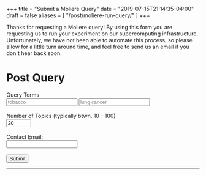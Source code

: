 +++
title = "Submit a Moliere Query"
date = "2019-07-15T21:14:35-04:00"
draft = false
aliases = [
  "/post/moliere-run-query/"
]
+++

Thanks for requesting a Moliere query!
By using this form you are requesting us to run your experiment on our supercomputing infrastructure.
Unfortunately, we have not been able to automate this process, so please allow for a little turn around time, and feel free to send us an email if you don't hear back soon.


<h1> Post Query </h1>

<form action="https://formspree.io/justin@sybrandt.com" 
      method="POST"
      id="query">
Query Terms <br />
<input type="text"
       name="keyword_1"
       id="keyword_1"
       placeholder="tobacco"
			 required>
<input type="text"
       name="keyword_2"
       id="keyword_2"
       placeholder="lung cancer"
			 required> <br /> <br />
Number of Topics (typically btwn. 10 - 100) <br />
<input type="number"
       name="num_topics" 
       id="num_topics"
       min=2 max=100 value=20
			 required><br /> <br />
Contact Email: <br />
<input type="email"
       name="contact_email"
			 id="contact_email"
			 pattern="^[a-z0-9._%+-]+@[a-z0-9.-]+\.[a-z]{2,4}$"
			 required><br /> <br />
<input type="submit" value="Submit">
</form>

<hr>

